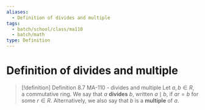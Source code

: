 ```yaml
---
aliases:
  - Definition of divides and multiple
tags:
  - batch/school/class/ma110
  - batch/math
type: Definition
---
```

# Definition of divides and multiple

> [!definition] Definition 8.7 MA-110 - divides and multiple
> Let $a,b \in R$, a commutative ring. We say that $a$ **divides** $b$, written $a\mid b$, if $ar=b$ for some $r \in R$. Alternatively, we also say that $b$ is a **multiple** of $a$.
